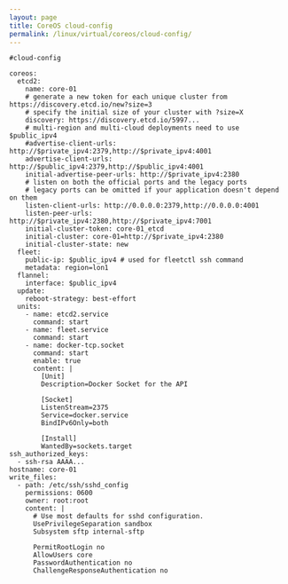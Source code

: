 ```yaml
---
layout: page
title: CoreOS cloud-config
permalink: /linux/virtual/coreos/cloud-config/
---
```




    #cloud-config

    coreos:
      etcd2:
        name: core-01
        # generate a new token for each unique cluster from https://discovery.etcd.io/new?size=3
        # specify the initial size of your cluster with ?size=X
        discovery: https://discovery.etcd.io/5997...
        # multi-region and multi-cloud deployments need to use $public_ipv4
        #advertise-client-urls: http://$private_ipv4:2379,http://$private_ipv4:4001
        advertise-client-urls: http://$public_ipv4:2379,http://$public_ipv4:4001
        initial-advertise-peer-urls: http://$private_ipv4:2380
        # listen on both the official ports and the legacy ports
        # legacy ports can be omitted if your application doesn't depend on them
        listen-client-urls: http://0.0.0.0:2379,http://0.0.0.0:4001
        listen-peer-urls: http://$private_ipv4:2380,http://$private_ipv4:7001
        initial-cluster-token: core-01_etcd
        initial-cluster: core-01=http://$private_ipv4:2380
        initial-cluster-state: new
      fleet:
        public-ip: $public_ipv4 # used for fleetctl ssh command
        metadata: region=lon1
      flannel:
        interface: $public_ipv4
      update:
        reboot-strategy: best-effort
      units:
        - name: etcd2.service
          command: start
        - name: fleet.service
          command: start
        - name: docker-tcp.socket
          command: start
          enable: true
          content: |
            [Unit]
            Description=Docker Socket for the API

            [Socket]
            ListenStream=2375
            Service=docker.service
            BindIPv6Only=both

            [Install]
            WantedBy=sockets.target
    ssh_authorized_keys:
      - ssh-rsa AAAA...
    hostname: core-01
    write_files:
      - path: /etc/ssh/sshd_config
        permissions: 0600
        owner: root:root
        content: |
          # Use most defaults for sshd configuration.
          UsePrivilegeSeparation sandbox
          Subsystem sftp internal-sftp

          PermitRootLogin no
          AllowUsers core
          PasswordAuthentication no
          ChallengeResponseAuthentication no

